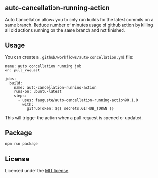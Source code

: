 auto-cancellation-running-action
-------------

Auto Cancellation allows you to only run builds for the latest commits on a same branch.
Reduce number of minutes usage of github action by killing all old actions running on the same branch and not finished.

## Usage
You can create a `.github/workflows/auto-concellation.yml` file:

```
name: auto concellation running job
on: pull_request

jobs:
  build:
    name: auto-cancellation-running-action
    runs-on: ubuntu-latest
    steps:
      - uses: fauguste/auto-cancellation-running-action@0.1.0
        with:
          githubToken: ${{ secrets.GITHUB_TOKEN }}
```

This will trigger the action when a pull request is opened or updated.

## Package

````
npm run package
````
## License
Licensed under the [MIT license](https://github.com/outsideris/potential-conflicts-checker-action/blob/master/LICENSE).